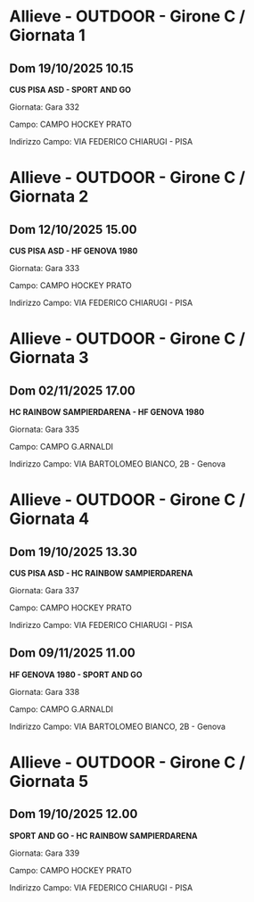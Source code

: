 # Allieve - OUTDOOR  - Girone C / Giornata 1
## Dom 19/10/2025 10.15

<strong>CUS PISA ASD - SPORT AND GO</strong>

Giornata: Gara 332

Campo: CAMPO HOCKEY PRATO 

Indirizzo Campo:  VIA FEDERICO CHIARUGI - PISA


# Allieve - OUTDOOR  - Girone C / Giornata 2
## Dom 12/10/2025 15.00

<strong>CUS PISA ASD - HF GENOVA 1980</strong>

Giornata: Gara 333

Campo: CAMPO HOCKEY PRATO 

Indirizzo Campo:  VIA FEDERICO CHIARUGI - PISA


# Allieve - OUTDOOR  - Girone C / Giornata 3
## Dom 02/11/2025 17.00

<strong>HC RAINBOW SAMPIERDARENA - HF GENOVA 1980</strong>

Giornata: Gara 335

Campo: CAMPO G.ARNALDI 

Indirizzo Campo:  VIA BARTOLOMEO BIANCO, 2B - Genova


# Allieve - OUTDOOR  - Girone C / Giornata 4
## Dom 19/10/2025 13.30

<strong>CUS PISA ASD - HC RAINBOW SAMPIERDARENA</strong>

Giornata: Gara 337

Campo: CAMPO HOCKEY PRATO 

Indirizzo Campo:  VIA FEDERICO CHIARUGI - PISA



## Dom 09/11/2025 11.00

<strong>HF GENOVA 1980 - SPORT AND GO</strong>

Giornata: Gara 338

Campo: CAMPO G.ARNALDI 

Indirizzo Campo:  VIA BARTOLOMEO BIANCO, 2B - Genova


# Allieve - OUTDOOR  - Girone C / Giornata 5
## Dom 19/10/2025 12.00

<strong>SPORT AND GO - HC RAINBOW SAMPIERDARENA</strong>

Giornata: Gara 339

Campo: CAMPO HOCKEY PRATO 

Indirizzo Campo:  VIA FEDERICO CHIARUGI - PISA


